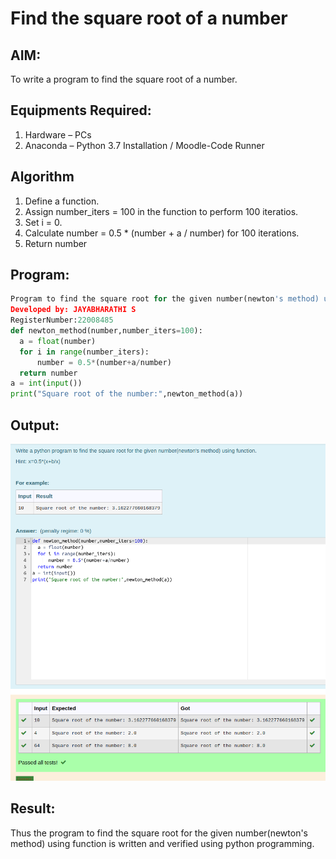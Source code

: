 # Find the square root of a number

## AIM:

To write a program to find the square root of a number.

## Equipments Required:

1. Hardware – PCs
2. Anaconda – Python 3.7 Installation / Moodle-Code Runner

## Algorithm

1. Define a function.
2. Assign number_iters = 100 in the function to perform 100 iteratios.
3. Set i = 0.
4. Calculate  number = 0.5 * (number + a / number) for 100 iterations.
5. Return number

## Program:
```python
Program to find the square root for the given number(newton's method) using function.
Developed by: JAYABHARATHI S
RegisterNumber:22008485  
def newton_method(number,number_iters=100):
  a = float(number)
  for i in range(number_iters):
      number = 0.5*(number+a/number)
  return number
a = int(input())
print("Square root of the number:",newton_method(a))
```

## Output:

![](./square.png)


## Result:

Thus the program to find the square root for the given number(newton's method) using function is written and verified using python programming.

